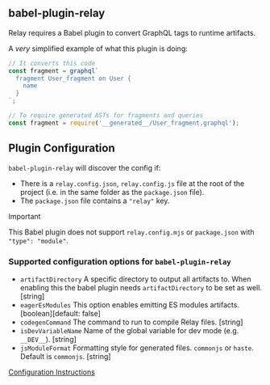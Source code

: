 ## babel-plugin-relay

Relay requires a Babel plugin to convert GraphQL tags to runtime artifacts.

A _very_ simplified example of what this plugin is doing:

```js
// It converts this code
const fragment = graphql`
  fragment User_fragment on User {
    name
  }
`;

// To require generated ASTs for fragments and queries
const fragment = require('__generated__/User_fragment.graphql');
```

## Plugin Configuration

`babel-plugin-relay` will discover the config if:

- There is a `relay.config.json`, `relay.config.js` file at the root of the
  project (i.e. in the same folder as the `package.json` file).
- The `package.json` file contains a `"relay"` key.

> [!IMPORTANT]  
> This Babel plugin does not support `relay.config.mjs` or `package.json` with `"type": "module"`.

### Supported configuration options for `babel-plugin-relay`

- `artifactDirectory` A specific directory to output all artifacts to. When
  enabling this the babel plugin needs `artifactDirectory` to be set as well.
  [string]
- `eagerEsModules` This option enables emitting ES modules artifacts.
  [boolean][default: false]
- `codegenCommand` The command to run to compile Relay files. [string]
- `isDevVariableName` Name of the global variable for dev mode (e.g. `__DEV__`).
  [string]
- `jsModuleFormat` Formatting style for generated files. `commonjs` or `haste`.
  Default is `commonjs`. [string]

[Configuration Instructions](https://relay.dev/docs/getting-started/installation-and-setup/#set-up-babel-plugin-relay)
